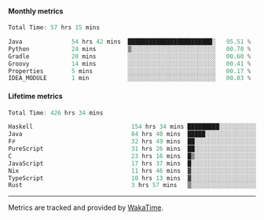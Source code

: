 #### Monthly metrics
<!--START_SECTION:wakamonthly-->

```asm
Total Time: 57 hrs 15 mins

Java              54 hrs 42 mins  ████████████████████████░   95.51 %
Python            24 mins         ▒░░░░░░░░░░░░░░░░░░░░░░░░   00.70 %
Gradle            20 mins         ░░░░░░░░░░░░░░░░░░░░░░░░░   00.60 %
Groovy            14 mins         ░░░░░░░░░░░░░░░░░░░░░░░░░   00.41 %
Properties        5 mins          ░░░░░░░░░░░░░░░░░░░░░░░░░   00.17 %
IDEA_MODULE       1 min           ░░░░░░░░░░░░░░░░░░░░░░░░░   00.03 %
```

<!--END_SECTION:wakamonthly-->
#### Lifetime metrics
<!--START_SECTION:wakalifetime-->

```asm
Total Time: 426 hrs 34 mins

Haskell                            154 hrs 34 mins █████████░░░░░░░░░░░░░░░░   36.13 %
Java                               84 hrs 40 mins  █████░░░░░░░░░░░░░░░░░░░░   19.79 %
F#                                 32 hrs 49 mins  ██░░░░░░░░░░░░░░░░░░░░░░░   07.67 %
PureScript                         31 hrs 26 mins  ██░░░░░░░░░░░░░░░░░░░░░░░   07.35 %
C                                  23 hrs 16 mins  █▒░░░░░░░░░░░░░░░░░░░░░░░   05.44 %
JavaScript                         17 hrs 37 mins  █░░░░░░░░░░░░░░░░░░░░░░░░   04.12 %
Nix                                11 hrs 46 mins  ▓░░░░░░░░░░░░░░░░░░░░░░░░   02.75 %
TypeScript                         10 hrs 13 mins  ▓░░░░░░░░░░░░░░░░░░░░░░░░   02.39 %
Rust                               3 hrs 57 mins   ▒░░░░░░░░░░░░░░░░░░░░░░░░   00.93 %
```

<!--END_SECTION:wakalifetime-->

---

Metrics are tracked and provided by [WakaTime](https://github.com/athul/waka-readme).
